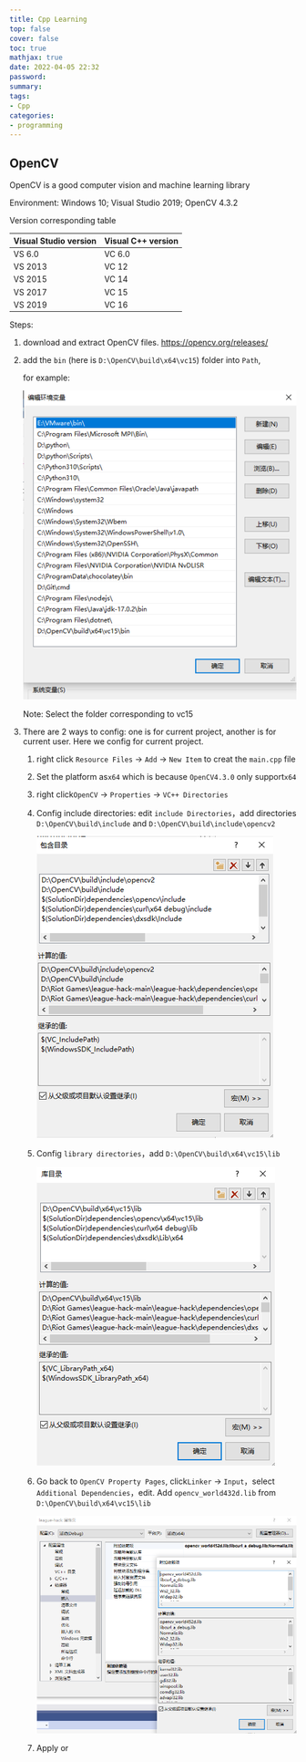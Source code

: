 ```yaml
---
title: Cpp Learning
top: false
cover: false
toc: true
mathjax: true
date: 2022-04-05 22:32
password:
summary:
tags:
- Cpp
categories:
- programming
---
```


## OpenCV

OpenCV is a good computer vision and machine learning library

Environment: Windows 10; Visual Studio 2019; OpenCV 4.3.2

Version corresponding table

| Visual Studio version | Visual C++ version |
| --------------------- | ------------------ |
| VS 6.0                | VC 6.0             |
| VS 2013               | VC 12              |
| VS 2015               | VC 14              |
| VS 2017               | VC 15              |
| VS 2019               | VC 16              |

Steps:

1. download and extract OpenCV files. https://opencv.org/releases/

2. add the `bin` (here is `D:\OpenCV\build\x64\vc15`) folder into `Path`, 

   for example: 

   ![Environmental Variables](https://raw.githubusercontent.com/ReveRoyl/PictureBed/main/BlogImg/202204052216076.png)

   Note: Select the folder corresponding to vc15

3. There are 2 ways to config: one is for current project, another is for current user. Here we config for current project.

   1. right click `Resource Files` → `Add` → `New Item` to creat the `main.cpp` file

   2. Set the platform as`x64` which is because `OpenCV4.3.0` only support`x64`

   3. right click`OpenCV` → `Properties` → `VC++ Directories`

   4. Config include directories: edit `include Directories`，add directories `D:\OpenCV\build\include` and `D:\OpenCV\build\include\opencv2`

      ![image-20220405222743692](https://raw.githubusercontent.com/ReveRoyl/PictureBed/main/BlogImg/202204052227727.png)

   5. Config `library directories`，add `D:\OpenCV\build\x64\vc15\lib`
   
      ![image-20220405222844373](https://raw.githubusercontent.com/ReveRoyl/PictureBed/main/BlogImg/202204052228406.png)
   
   6. Go back to `OpenCV Property Pages`, click`Linker` → `Input`，select `Additional Dependencies`，edit. Add `opencv_world432d.lib` from `D:\OpenCV\build\x64\vc15\lib`
   
      ![image-20220405222926886](https://raw.githubusercontent.com/ReveRoyl/PictureBed/main/BlogImg/202204052229924.png)
   
   7. Apply or 